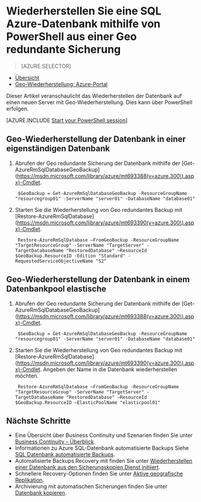 <properties
    pageTitle="Wiederherstellen einer Azure SQL-Datenbank aus einer Sicherung Geo-redundant (PowerShell) | Microsoft Azure"
    description="Wiederherstellen einer Azure SQL-Datenbank auf einen neuen Server aus Geo-redundantes backup"
    services="sql-database"
    documentationCenter=""
    authors="stevestein"
    manager="jhubbard"
    editor=""/>

<tags
    ms.service="sql-database"
    ms.devlang="NA"
    ms.topic="article"
    ms.tgt_pltfrm="powershell"
    ms.workload="NA"
    ms.date="07/17/2016"
    ms.author="sstein"/>

# <a name="restore-an-azure-sql-database-from-a-geo-redundant-backup-by-using-powershell"></a>Wiederherstellen Sie eine SQL Azure-Datenbank mithilfe von PowerShell aus einer Geo redundante Sicherung


> [AZURE.SELECTOR]
- [Übersicht](sql-database-recovery-using-backups.md)
- [Geo-Wiederherstellung: Azure-Portal](sql-database-geo-restore-portal.md)

Dieser Artikel veranschaulicht das Wiederherstellen der Datenbank auf einen neuen Server mit Geo-Wiederherstellung. Dies kann über PowerShell erfolgen.

[AZURE.INCLUDE [Start your PowerShell session](../../includes/sql-database-powershell.md)]

## <a name="geo-restore-your-database-into-a-standalone-database"></a>Geo-Wiederherstellung der Datenbank in einer eigenständigen Datenbank

1. Abrufen der Geo redundante Sicherung der Datenbank mithilfe der [Get-AzureRmSqlDatabaseGeoBackup] (https://msdn.microsoft.com/library/azure/mt693388(v=azure.300\).aspx)-Cmdlet.

        $GeoBackup = Get-AzureRmSqlDatabaseGeoBackup -ResourceGroupName "resourcegroup01" -ServerName "server01" -DatabaseName "database01"

2. Starten Sie die Wiederherstellung von Geo redundantes Backup mit [Restore-AzureRmSqlDatabase] (https://msdn.microsoft.com/library/azure/mt693390(v=azure.300\).aspx)-Cmdlet.

        Restore-AzureRmSqlDatabase –FromGeoBackup -ResourceGroupName "TargetResourceGroup" -ServerName "TargetServer" -TargetDatabaseName "RestoredDatabase" –ResourceId $GeoBackup.ResourceID -Edition "Standard" -RequestedServiceObjectiveName "S2"


## <a name="geo-restore-your-database-into-an-elastic-database-pool"></a>Geo-Wiederherstellung der Datenbank in einem Datenbankpool elastische

1. Abrufen der Geo redundante Sicherung der Datenbank mithilfe der [Get-AzureRmSqlDatabaseGeoBackup] (https://msdn.microsoft.com/library/azure/mt693388(v=azure.300\).aspx)-Cmdlet.

        $GeoBackup = Get-AzureRmSqlDatabaseGeoBackup -ResourceGroupName "resourcegroup01" -ServerName "server01" -DatabaseName "database01"

2. Starten Sie die Wiederherstellung von Geo redundantes Backup mit [Restore-AzureRmSqlDatabase] (https://msdn.microsoft.com/library/azure/mt693390(v=azure.300\).aspx)-Cmdlet. Angeben der Name in die Datenbank wiederherstellen möchten.

        Restore-AzureRmSqlDatabase –FromGeoBackup -ResourceGroupName "TargetResourceGroup" -ServerName "TargetServer" -TargetDatabaseName "RestoredDatabase" –ResourceId $GeoBackup.ResourceID –ElasticPoolName "elasticpool01"  


## <a name="next-steps"></a>Nächste Schritte

- Eine Übersicht über Business Continuity und Szenarien finden Sie unter [Business Continuity – Überblick](sql-database-business-continuity.md).
- Informationen zu Azure SQL-Datenbank automatisierte Backups Siehe [SQL Datenbank automatisierte Backups](sql-database-automated-backups.md).
- Automatisierte Backups Recovery mit finden Sie unter [Wiederherstellen einer Datenbank aus den Sicherungskopien Dienst initiiert](sql-database-recovery-using-backups.md).
- Schnellere Recovery-Optionen finden Sie unter [Aktive geografische Replikation](sql-database-geo-replication-overview.md).  
- Archivierung mit automatischen Sicherungen finden Sie unter [Datenbank kopieren](sql-database-copy.md).
